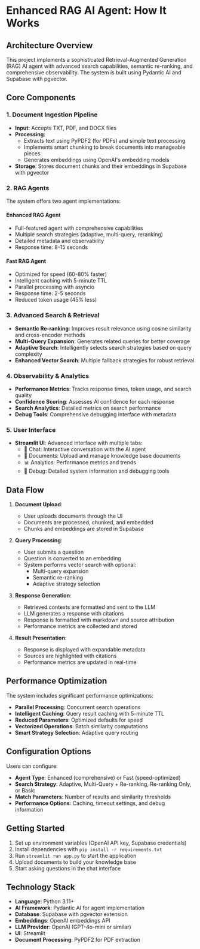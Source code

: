 # Enhanced RAG AI Agent: How It Works

## Architecture Overview

This project implements a sophisticated Retrieval-Augmented Generation (RAG) AI agent with advanced search capabilities, semantic re-ranking, and comprehensive observability. The system is built using Pydantic AI and Supabase with pgvector.

## Core Components

### 1. Document Ingestion Pipeline

- **Input**: Accepts TXT, PDF, and DOCX files
- **Processing**:
  - Extracts text using PyPDF2 (for PDFs) and simple text processing
  - Implements smart chunking to break documents into manageable pieces
  - Generates embeddings using OpenAI's embedding models
- **Storage**: Stores document chunks and their embeddings in Supabase with pgvector

### 2. RAG Agents

The system offers two agent implementations:

#### Enhanced RAG Agent

- Full-featured agent with comprehensive capabilities
- Multiple search strategies (adaptive, multi-query, reranking)
- Detailed metadata and observability
- Response time: 8-15 seconds

#### Fast RAG Agent

- Optimized for speed (60-80% faster)
- Intelligent caching with 5-minute TTL
- Parallel processing with asyncio
- Response time: 2-5 seconds
- Reduced token usage (45% less)

### 3. Advanced Search & Retrieval

- **Semantic Re-ranking**: Improves result relevance using cosine similarity and cross-encoder methods
- **Multi-Query Expansion**: Generates related queries for better coverage
- **Adaptive Search**: Intelligently selects search strategies based on query complexity
- **Enhanced Vector Search**: Multiple fallback strategies for robust retrieval

### 4. Observability & Analytics

- **Performance Metrics**: Tracks response times, token usage, and search quality
- **Confidence Scoring**: Assesses AI confidence for each response
- **Search Analytics**: Detailed metrics on search performance
- **Debug Tools**: Comprehensive debugging interface with metadata

### 5. User Interface

- **Streamlit UI**: Advanced interface with multiple tabs:
  - 💬 Chat: Interactive conversation with the AI agent
  - 📄 Documents: Upload and manage knowledge base documents
  - 📊 Analytics: Performance metrics and trends
  - 🔧 Debug: Detailed system information and debugging tools

## Data Flow

1. **Document Upload**:

   - User uploads documents through the UI
   - Documents are processed, chunked, and embedded
   - Chunks and embeddings are stored in Supabase

2. **Query Processing**:

   - User submits a question
   - Question is converted to an embedding
   - System performs vector search with optional:
     - Multi-query expansion
     - Semantic re-ranking
     - Adaptive strategy selection

3. **Response Generation**:

   - Retrieved contexts are formatted and sent to the LLM
   - LLM generates a response with citations
   - Response is formatted with markdown and source attribution
   - Performance metrics are collected and stored

4. **Result Presentation**:
   - Response is displayed with expandable metadata
   - Sources are highlighted with citations
   - Performance metrics are updated in real-time

## Performance Optimization

The system includes significant performance optimizations:

- **Parallel Processing**: Concurrent search operations
- **Intelligent Caching**: Query result caching with 5-minute TTL
- **Reduced Parameters**: Optimized defaults for speed
- **Vectorized Operations**: Batch similarity computations
- **Smart Strategy Selection**: Adaptive query routing

## Configuration Options

Users can configure:

- **Agent Type**: Enhanced (comprehensive) or Fast (speed-optimized)
- **Search Strategy**: Adaptive, Multi-Query + Re-ranking, Re-ranking Only, or Basic
- **Match Parameters**: Number of results and similarity thresholds
- **Performance Options**: Caching, timeout settings, and debug information

## Getting Started

1. Set up environment variables (OpenAI API key, Supabase credentials)
2. Install dependencies with `pip install -r requirements.txt`
3. Run `streamlit run app.py` to start the application
4. Upload documents to build your knowledge base
5. Start asking questions in the chat interface

## Technology Stack

- **Language**: Python 3.11+
- **AI Framework**: Pydantic AI for agent implementation
- **Database**: Supabase with pgvector extension
- **Embeddings**: OpenAI embeddings API
- **LLM Provider**: OpenAI (GPT-4o-mini or similar)
- **UI**: Streamlit
- **Document Processing**: PyPDF2 for PDF extraction
